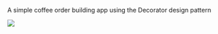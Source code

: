 A simple coffee order building app using the Decorator design pattern

<img src="https://i.imgflip.com/9kwq60.gif"/>
